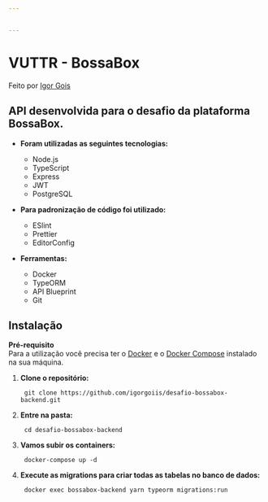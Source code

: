 ```yaml
---


---
```


<h1 id="vuttr---bossabox">VUTTR - BossaBox</h1>
<p>Feito por <a href="https://github.com/igorgoiis">Igor Gois</a></p>
<h2 id="api-desenvolvida-para-o-desafio-da-plataforma-bossabox."><strong>API desenvolvida para o desafio da plataforma BossaBox.</strong></h2>
<ul>
<li>
<p><strong>Foram utilizadas as seguintes tecnologias:</strong></p>
<ul>
<li>Node.js</li>
<li>TypeScript</li>
<li>Express</li>
<li>JWT</li>
<li>PostgreSQL</li>
</ul>
</li>
<li>
<p><strong>Para padronização de código foi utilizado:</strong></p>
<ul>
<li>ESlint</li>
<li>Prettier</li>
<li>EditorConfig</li>
</ul>
</li>
<li>
<p><strong>Ferramentas:</strong></p>
<ul>
<li>Docker</li>
<li>TypeORM</li>
<li>API Blueprint</li>
<li>Git</li>
</ul>
</li>
</ul>
<h2 id="instalação">Instalação</h2>
<p><strong>Pré-requisito</strong><br>
Para a utilização você precisa ter o <a href="https://docs.docker.com/engine/install/">Docker</a>  e o <a href="https://docs.docker.com/compose/install/">Docker Compose</a> instalado na sua máquina.</p>
<ol>
<li>
<p><strong>Clone o repositório:</strong></p>
<pre><code> git clone https://github.com/igorgoiis/desafio-bossabox-backend.git
</code></pre>
</li>
<li>
<p><strong>Entre na pasta:</strong></p>
<pre><code> cd desafio-bossabox-backend
</code></pre>
</li>
<li>
<p><strong>Vamos subir os containers:</strong></p>
<pre><code> docker-compose up -d
</code></pre>
</li>
<li>
<p><strong>Execute as migrations para criar todas as tabelas no banco de dados:</strong></p>
<pre><code> docker exec bossabox-backend yarn typeorm migrations:run
</code></pre>
</li>
</ol>

